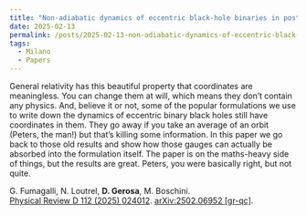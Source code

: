 ```yaml
---
title: "Non-adiabatic dynamics of eccentric black-hole binaries in post-Newtonian theory"
date: 2025-02-13
permalink: /posts/2025-02-13-non-adiabatic-dynamics-of-eccentric-black-hole-binaries-in-post-newtonian-theory
tags:
  - Milano
  - Papers
---
```


General relativity has this beautiful property that coordinates are meaningless. You can change them at will, which means they don’t contain any physics. And, believe it or not, some of the popular formulations we use to write down the dynamics of eccentric binary black holes still have coordinates in them. They go away if you take an average of an orbit (Peters, the man!) but that’s killing some information. In this paper we go back to those old results and show how those gauges can actually be absorbed into the formulation itself. The paper is on the maths-heavy side of things, but the results are great. Peters, you were basically right, but not quite.

G. Fumagalli, N. Loutrel, **D. Gerosa**, M. Boschini.\
[Physical Review D 112 (2025) 024012](https://journals.aps.org/prd/abstract/10.1103/znmj-6wvt). [arXiv:2502.06952 [gr-qc]](https://arxiv.org/abs/2502.06952).